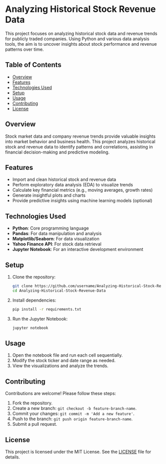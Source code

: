 # Analyzing Historical Stock Revenue Data

This project focuses on analyzing historical stock data and revenue trends for publicly traded companies. Using Python and various data analysis tools, the aim is to uncover insights about stock performance and revenue patterns over time.

## Table of Contents

- [Overview](#overview)
- [Features](#features)
- [Technologies Used](#technologies-used)
- [Setup](#setup)
- [Usage](#usage)
- [Contributing](#contributing)
- [License](#license)

## Overview

Stock market data and company revenue trends provide valuable insights into market behavior and business health. This project analyzes historical stock and revenue data to identify patterns and correlations, assisting in financial decision-making and predictive modeling.

## Features

- Import and clean historical stock and revenue data
- Perform exploratory data analysis (EDA) to visualize trends
- Calculate key financial metrics (e.g., moving averages, growth rates)
- Generate insightful plots and charts
- Provide predictive insights using machine learning models (optional)

## Technologies Used

- **Python**: Core programming language
- **Pandas**: For data manipulation and analysis
- **Matplotlib/Seaborn**: For data visualization
- **Yahoo Finance API**: For stock data retrieval
- **Jupyter Notebook**: For an interactive development environment

## Setup

1. Clone the repository:
   ```bash
   git clone https://github.com/username/Analyzing-Historical-Stock-Revenue-Data.git
   cd Analyzing-Historical-Stock-Revenue-Data
   ```

2. Install dependencies:
   ```bash
   pip install -r requirements.txt
   ```

3. Run the Jupyter Notebook:
   ```bash
   jupyter notebook
   ```

## Usage

1. Open the notebook file and run each cell sequentially.
2. Modify the stock ticker and date range as needed.
3. View the visualizations and analyze the trends.

## Contributing

Contributions are welcome! Please follow these steps:

1. Fork the repository.
2. Create a new branch: `git checkout -b feature-branch-name`.
3. Commit your changes: `git commit -m 'Add a new feature'`.
4. Push to the branch: `git push origin feature-branch-name`.
5. Submit a pull request.

## License

This project is licensed under the MIT License. See the [LICENSE](LICENSE) file for details.
